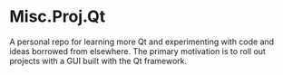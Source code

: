 # Misc.Proj.Qt
A personal repo for learning more Qt and experimenting with code and ideas borrowed from elsewhere. The primary motivation is to roll out projects with a GUI built with the Qt framework.
